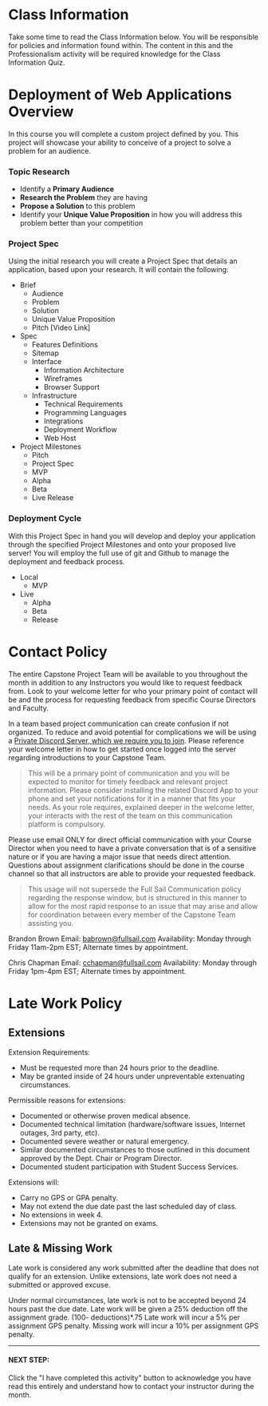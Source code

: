 # Class Information

Take some time to read the Class Information below. You will be responsible for policies and information found within. The content in this and the Professionalism activity will be required knowledge for the Class Information Quiz.

# Deployment of Web Applications Overview

In this course you will complete a custom project defined by you. This project will showcase your ability to conceive of a project to solve a problem for an audience. 

### Topic Research

* Identify a **Primary Audience**
* **Research the Problem** they are having
* **Propose a Solution** to this problem
* Identify your **Unique Value Proposition** in how you will address this problem better than your competition

### Project Spec

Using the initial research you will create a Project Spec that details an application, based upon your research. It will contain the following:

* Brief
    * Audience
    * Problem
    * Solution
    * Unique Value Proposition
    * Pitch [Video Link]
* Spec
    * Features Definitions
    * Sitemap
    * Interface
        * Information Architecture
        * Wireframes
        * Browser Support
    * Infrastructure
        * Technical Requirements
        * Programming Languages
        * Integrations
        * Deployment Workflow
        * Web Host
* Project Milestones
    * Pitch
    * Project Spec
    * MVP
    * Alpha
    * Beta
    * Live Release

### Deployment Cycle

With this Project Spec in hand you will develop and deploy your application through the specified Project Milestones and onto your proposed live server! You will employ the full use of git and Github to manage the deployment and feedback process.

* Local
    * MVP
* Live
    * Alpha
    * Beta
    * Release

# Contact Policy

The entire Capstone Project Team will be available to you throughout the month in addition to any Instructors you would like to request feedback from. Look to your welcome letter for who your primary point of contact will be and the process for requesting feedback from specific Course Directors and Faculty. 

In a team based project communication can create confusion if not organized. To reduce and avoid potential for complications we will be using a [Private Discord Server, which we require you to join](https://bit.ly/WDD_Discord). Please reference your welcome letter in how to get started once logged into the server regarding introductions to your Capstone Team. 

> This will be a primary point of communication and you will be expected to monitor for timely feedback and relevant project information. Please consider installing the related Discord App to your phone and set your notifications for it in a manner that fits your needs. As your role requires, explained deeper in the welcome letter, your interacts with the rest of the team on this communication platform is compulsory.

Please use email ONLY for direct official communication with your Course Director when you need to have a private conversation that is of a sensitive nature or if you are having a major issue that needs direct attention. Questions about assignment clarifications should be done in the course channel so that all instructors are able to provide your requested feedback.

> This usage will not supersede the Full Sail Communication policy regarding the response window, but is structured in this manner to allow for the most rapid response to an issue that may arise and allow for coordination between every member of the Capstone Team assisting you.

Brandon Brown
Email: [babrown@fullsail.com](mailto:babrown@fullsail.com)
Availability: Monday through Friday 11am-2pm EST; Alternate times by appointment.

Chris Chapman
Email: [cchapman@fullsail.com](mailto:cchapman@fullsail.com)
Availability: Monday through Friday 1pm-4pm EST; Alternate times by appointment.


# Late Work Policy

## Extensions

Extension Requirements:

* Must be requested more than 24 hours prior to the deadline. 
* May be granted inside of 24 hours under unpreventable extenuating circumstances. 

Permissible reasons for extensions:

* Documented or otherwise proven medical absence.
* Documented technical limitation (hardware/software issues, Internet outages, 3rd party, etc).
* Documented severe weather or natural emergency.
* Similar documented circumstances to those outlined in this document approved by the Dept. Chair or Program Director.
* Documented student participation with Student Success Services.

Extensions will:

* Carry no GPS or GPA penalty.
* May not extend the due date past the last scheduled day of class.
* No extensions in week 4.
* Extensions may not be granted on exams.

## Late & Missing Work

Late work is considered any work submitted after the deadline that does not qualify for an extension. Unlike extensions, late work does not need a submitted or approved excuse.

Under normal circumstances, late work is not to be accepted beyond 24 hours past the due date. Late work will be given a 25% deduction off the assignment grade. (100- deductions)*.75 Late work will incur a 5% per assignment GPS penalty. Missing work will incur a 10% per assignment GPS penalty.

---

#### NEXT STEP:

Click the "I have completed this activity" button to acknowledge you have read this entirely and understand how to contact your instructor during the month.
